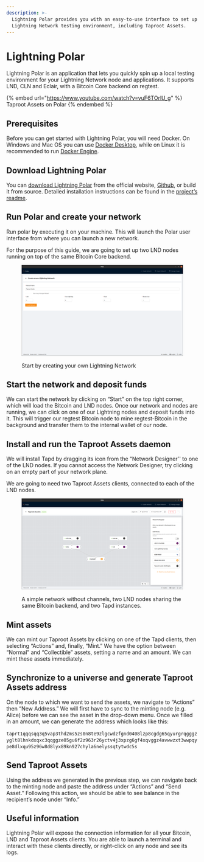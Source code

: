 ```yaml
---
description: >-
  Lightning Polar provides you with an easy-to-use interface to set up your
  Lightning Network testing environment, including Taproot Assets.
---
```


# Lightning Polar

Lightning Polar is an application that lets you quickly spin up a local testing environment for your Lightning Network node and applications. It supports LND, CLN and Eclair, with a Bitcoin Core backend on regtest.

{% embed url="https://www.youtube.com/watch?v=vuF6TOrlU_g" %}
Taproot Assets on Polar
{% endembed %}

## Prerequisites

Before you can get started with Lightning Polar, you will need Docker. On Windows and Mac OS you can use [Docker Desktop](https://www.docker.com/products/docker-desktop/), while on Linux it is recommended to run [Docker Engine](https://docs.docker.com/engine/install/#server).

## Download Lightning Polar

You can [download Lightning Polar](https://lightningpolar.com/) from the official website, [Github](https://github.com/jamaljsr/polar/releases/tag/v2.0.0), or build it from source. Detailed installation instructions can be found in the [project’s readme](https://github.com/jamaljsr/polar).

## Run Polar and create your network

Run polar by executing it on your machine. This will launch the Polar user interface from where you can launch a new network.

For the purpose of this guide, we are going to set up two LND nodes running on top of the same Bitcoin Core backend.

<figure><img src="../../.gitbook/assets/Screenshot from 2023-05-24 15-18-03.png" alt=""><figcaption><p>Start by creating your own Lightning Network</p></figcaption></figure>

## Start the network and deposit funds

We can start the network by clicking on “Start” on the top right corner, which will load the Bitcoin and LND nodes. Once our network and nodes are running, we can click on one of our Lightning nodes and deposit funds into it. This will trigger our regtest Bitcoin node to mine regtest-Bitcoin in the background and transfer them to the internal wallet of our node.

## Install and run the Taproot Assets daemon

We will install Tapd by dragging its icon from the “Network Designer'' to one of the LND nodes. If you cannot access the Network Designer, try clicking on an empty part of your network plane.

We are going to need two Taproot Assets clients, connected to each of the LND nodes.

<figure><img src="../../.gitbook/assets/Screenshot from 2023-05-24 15-24-17.png" alt=""><figcaption><p>A simple network without channels, two LND nodes sharing the same Bitcoin backend, and two Tapd instances.</p></figcaption></figure>

## Mint assets

We can mint our Taproot Assets by clicking on one of the Tapd clients, then selecting “Actions” and, finally, “Mint.” We have the option between “Normal” and “Collectible” assets, setting a name and an amount. We can mint these assets immediately.

## Synchronize to a universe and generate Taproot Assets address

On the node to which we want to send the assets, we navigate to “Actions” then “New Address.” We will first have to sync to the minting node (e.g. Alice) before we can see the asset in the drop-down menu. Once we filled in an amount, we can generate the address which looks like this:

`taprt1qqqsqq3q5vap3thd2ms5zs0n8te9zlgcwdzfgnd0408lzp8cgdg65qyurgrqgggzyglt8lhnkdxqxc3qqggze05gu6f2z963r26yctv4j3xpzg6gf4xqvggz4avwwzxt3wwpqype8dlxqu95z96w8d8lyx89kn927chyla6nelyssqtytwdc5s`

## Send Taproot Assets

Using the address we generated in the previous step, we can navigate back to the minting node and paste the address under “Actions” and “Send Asset.” Following this action, we should be able to see balance in the recipient’s node under “Info.”

## Useful information

Lightning Polar will expose the connection information for all your Bitcoin, LND and Taproot Assets clients. You are able to launch a terminal and interact with these clients directly, or right-click on any node and see its logs.
